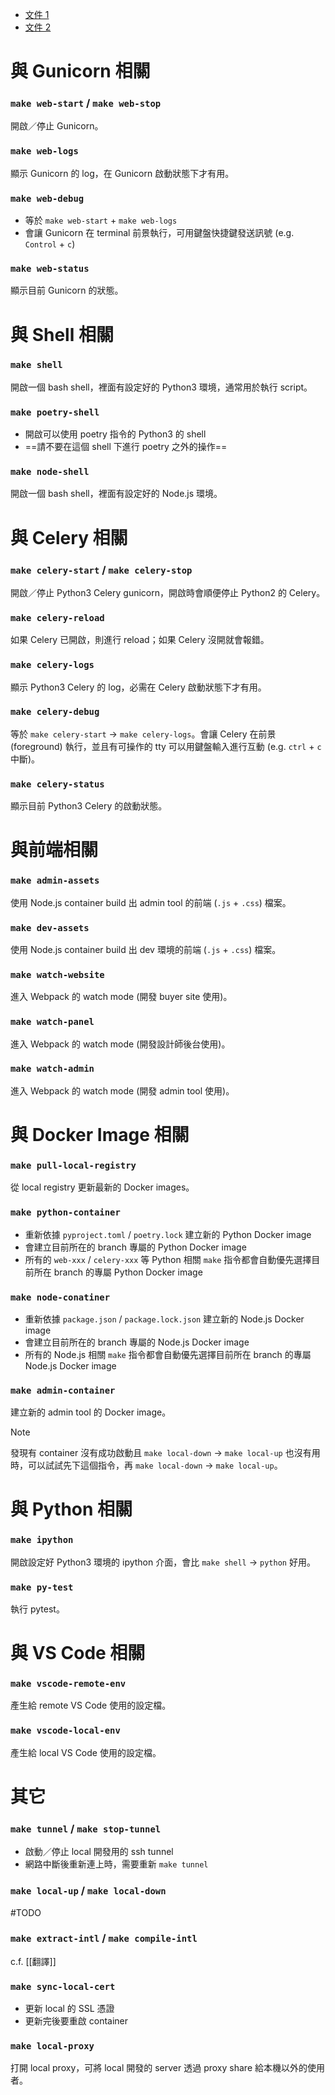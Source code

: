 - [文件 1](https://paper.dropbox.com/doc/Python-3---B1Nt4b8m9ercJm3gSz3eXQ4oAg-vppbyr3tvi9pgr6BSx8tk)
- [文件 2](https://sites.google.com/pinkoi.com/epd-wiki/home/dev-guide/for-backend-engineers/%E9%96%8B%E7%99%BC%E6%B5%81%E7%A8%8B/%E6%B8%AC%E8%A9%A6%E7%92%B0%E5%A2%83-make-%E9%96%8B%E7%99%BC%E6%8C%87%E4%BB%A4)

# 與 Gunicorn 相關

### `make web-start` / `make web-stop`

開啟／停止 Gunicorn。

### `make web-logs`

顯示 Gunicorn 的 log，在 Gunicorn 啟動狀態下才有用。

### `make web-debug`

- 等於 `make web-start` + `make web-logs`
- 會讓 Gunicorn 在 terminal 前景執行，可用鍵盤快捷鍵發送訊號 (e.g. `Control` + `c`)

### `make web-status`

顯示目前 Gunicorn 的狀態。

# 與 Shell 相關

### `make shell`

開啟一個 bash shell，裡面有設定好的 Python3 環境，通常用於執行 script。

### `make poetry-shell`

- 開啟可以使用 poetry 指令的 Python3 的 shell
- ==請不要在這個 shell 下進行 poetry 之外的操作==

### `make node-shell`

開啟一個 bash shell，裡面有設定好的 Node.js 環境。

# 與 Celery 相關

### `make celery-start` / `make celery-stop`

開啟／停止 Python3 Celery gunicorn，開啟時會順便停止 Python2 的 Celery。

### `make celery-reload`

如果 Celery 已開啟，則進行 reload；如果 Celery 沒開就會報錯。

### `make celery-logs`

顯示 Python3 Celery 的 log，必需在 Celery 啟動狀態下才有用。

### `make celery-debug`

等於 `make celery-start` $\rightarrow$ `make celery-logs`。會讓 Celery 在前景 (foreground) 執行，並且有可操作的 tty 可以用鍵盤輸入進行互動 (e.g. `ctrl` + `c` 中斷)。

### `make celery-status`

顯示目前 Python3 Celery 的啟動狀態。

# 與前端相關

### `make admin-assets`

使用 Node.js container build 出 admin tool 的前端 (`.js` + `.css`) 檔案。

### `make dev-assets`

使用 Node.js container build 出 dev 環境的前端 (`.js` + `.css`) 檔案。

### `make watch-website`

進入 Webpack 的 watch mode (開發 buyer site 使用)。

### `make watch-panel`

進入 Webpack 的 watch mode (開發設計師後台使用)。

### `make watch-admin`

進入 Webpack 的 watch mode (開發 admin tool 使用)。

# 與 Docker Image 相關

### `make pull-local-registry`

從 local registry 更新最新的 Docker images。

### `make python-container`

- 重新依據 `pyproject.toml` / `poetry.lock` 建立新的 Python Docker image
- 會建立目前所在的 branch 專屬的 Python Docker image
- 所有的 `web-xxx` / `celery-xxx` 等 Python 相關 `make` 指令都會自動優先選擇目前所在 branch 的專屬 Python Docker image

### `make node-conatiner`

- 重新依據 `package.json` / `package.lock.json` 建立新的 Node.js Docker image
- 會建立目前所在的 branch 專屬的 Node.js Docker image
- 所有的 Node.js 相關 `make` 指令都會自動優先選擇目前所在 branch 的專屬 Node.js Docker image

### `make admin-container`

建立新的 admin tool 的 Docker image。

>[!Note]
>發現有 container 沒有成功啟動且 `make local-down` $\rightarrow$ `make local-up` 也沒有用時，可以試試先下這個指令，再 `make local-down` $\rightarrow$ `make local-up`。

# 與 Python 相關

### `make ipython`

開啟設定好 Python3 環境的 ipython 介面，會比 `make shell` $\rightarrow$ `python` 好用。

### `make py-test`

執行 pytest。

# 與 VS Code 相關

### `make vscode-remote-env`

產生給 remote VS Code 使用的設定檔。

### `make vscode-local-env`

產生給 local VS Code 使用的設定檔。

# 其它

### `make tunnel` / `make stop-tunnel`

- 啟動／停止 local 開發用的 ssh tunnel
- 網路中斷後重新連上時，需要重新 `make tunnel`

### `make local-up` / `make local-down`

#TODO 

### `make extract-intl` / `make compile-intl`

c.f. [[翻譯]]

### `make sync-local-cert`

- 更新 local 的 SSL 憑證
- 更新完後要重啟 container

### `make local-proxy`

打開 local proxy，可將 local 開發的 server 透過 proxy share 給本機以外的使用者。
